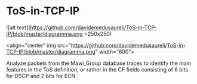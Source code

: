 # ToS-in-TCP-IP

![alt text](https://github.com/davidemedusaureli/ToS-in-TCP-IP/blob/master/diagramma.png =250x250)

<align="center" img src="https://github.com/davidemedusaureli/ToS-in-TCP-IP/blob/master/diagramma.png" width="600">

 Analyze packets from the Mawi_Group database traces to identify the main features in the ToS definition, or rather in the CF fields consisting of 6 bits for DSCP and 2 bits for ECN.
